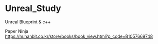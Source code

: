 # Unreal_Study
Unreal Blueprint &amp; c++  

Paper Ninja  
https://m.hanbit.co.kr/store/books/book_view.html?p_code=B1057669748

